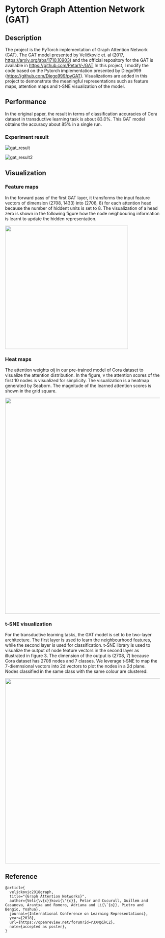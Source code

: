 # Pytorch Graph Attention Network (GAT)

## Description
The project is the PyTorch implementation of Graph Attention Network (GAT). 
The GAT model presented by Veličković et. al (2017, https://arxiv.org/abs/1710.10903) and the official repository for the GAT is available in https://github.com/PetarV-/GAT 
In this project, I modify the code based on the Pytorch implementation presented by Diego999 (https://github.com/Diego999/pyGAT).
Visualizations are added in this project to demonstrate the meaningful representations such as feature maps, attention maps and t-SNE visualization of the model.

## Performance 
In the original paper, the result in terms of classification accuracies of Cora dataset in transductive learning task is about 83.0%.
This GAT model obtains the accuracy about 85% in a single run.

### Experiment result
![gat_result](https://user-images.githubusercontent.com/48129546/174257758-340d0cc6-f11f-4b68-bb67-35d4be4de573.JPG)

![gat_result2](https://user-images.githubusercontent.com/48129546/174257940-a23d77f2-3c93-482d-b710-21ad0700d939.JPG)

## Visualization

### Feature maps 
In the forward pass of the first GAT layer, it transforms the input feature vectors of dimension (2708, 1433) into (2708, 8) for each attention head because the number of hiddent units is set to 8. The visualization of a head zero is shown in the following figure how the node neighbouring information is learnt to update the hidden representation. 

<img src="https://user-images.githubusercontent.com/48129546/174258756-a614c07a-2c7e-49dc-af24-39767284dbc7.png" width="400">

### Heat maps
The attention weights αij in our pre-trained model of Cora dataset to visualize the attention distribution. 
In the figure, v the attention scores of the first 10 nodes is visualized for simplicity. 
The visualization is a heatmap generated by Seaborn. The magnitude of the learned attention scores is shown in the grid square.

<img src="https://user-images.githubusercontent.com/48129546/174259004-5842d11d-c3f0-4cf9-90ee-695128d4e0cc.png" width="700">

### t-SNE visualization
For the transductive learning tasks, the GAT model is set to be two-layer architecture. The first layer is used to learn the 
neighbourhood features, while the second layer is used for classification. t-SNE library is used to visualize the output of node 
feature vectors in the second layer as illustrated in figure 3. The dimension of the output is (2708, 7) because Cora dataset has 
2708 nodes and 7 classes. We leverage t-SNE to map the 7-diemnsional vectors into 2d vectors to plot the nodes in a 2d plane. 
Nodes classified in the same class with the same colour are clustered. 

<img src="https://user-images.githubusercontent.com/48129546/174259439-434b8232-d7f1-437b-b504-62c44037ce89.png" width="600">


## Reference
```
@article{
  velickovic2018graph,
  title="{Graph Attention Networks}",
  author={Veli{\v{c}}kovi{\'{c}}, Petar and Cucurull, Guillem and Casanova, Arantxa and Romero, Adriana and Li{\`{o}}, Pietro and Bengio, Yoshua},
  journal={International Conference on Learning Representations},
  year={2018},
  url={https://openreview.net/forum?id=rJXMpikCZ},
  note={accepted as poster},
}
```
